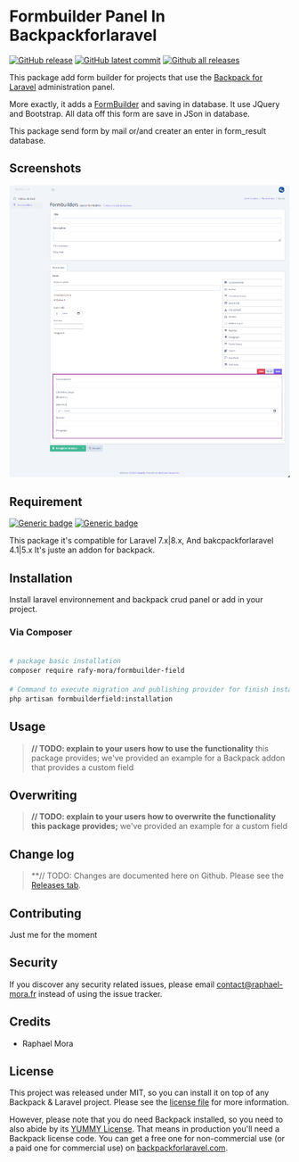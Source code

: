 # Formbuilder Panel In Backpackforlaravel

[![GitHub release](https://img.shields.io/github/release/RafyMora/formbuilder-field.svg?style=flat-square)](https://GitHub.com/RafyMora/formbuilder-field/releases/)
[![GitHub latest commit](https://img.shields.io/github/last-commit/RafyMora/formbuilder-field.svg?style=flat-square)](https://github.com/RafyMora/formbuilder-field/commit/main/)
[![Github all releases](https://img.shields.io/github/downloads/RafyMora/formbuilder-field/total.svg?style=flat-square)](https://GitHub.com/RafyMora/formbuilder-field/releases/)

<!--- [![Latest Version on Packagist][ico-version]][link-packagist] -->
<!--- [![Total Downloads][ico-downloads]][link-downloads] -->

This package add form builder for projects that use the [Backpack for Laravel](https://backpackforlaravel.com/) administration panel.

More exactly, it adds a [FormBuilder](https://formbuilder.online/) and saving in database. It use JQuery and Bootstrap. All data off this form are save in JSon in database.

This package send form by mail or/and creater an enter in form_result database.

## Screenshots

![Backpack Toggle Field Addon](https://github.com/RafyMora/formbuilder-field/blob/b95e8f82c8d8ebe86e65e6a559cd8af0b0ed5560/resources/assets/images/screenshot_2022-03-11.png)

## Requirement

[![Generic badge](https://img.shields.io/badge/backpackforlaravel->v4.1-blue.svg?style=flat-square)](https://backpackforlaravel.com/)
[![Generic badge](https://img.shields.io/badge/php->v7.4-blue.svg?style=flat-square)](https://backpackforlaravel.com/)

This package it's compatible for Laravel 7.x|8.x, And bakcpackforlaravel 4.1|5.x
It's juste an addon for backpack.

## Installation

Install laravel environnement and backpack crud panel or add in your project.

### Via Composer

``` bash

# package basic installation
composer require rafy-mora/formbuilder-field

# Command to execute migration and publishing provider for finish installation
php artisan formbuilderfield:installation

```

## Usage

> **// TODO: explain to your users how to use the functionality** this package provides; 
> we've provided an example for a Backpack addon that provides a custom field

## Overwriting

> **// TODO: explain to your users how to overwrite the functionality this package provides;**
> we've provided an example for a custom field

## Change log

>**// TODO: Changes are documented here on Github. Please see the [Releases tab](https://github.com/rafy-mora/formbuilder-field/releases).

## Contributing

Just me for the moment

## Security

If you discover any security related issues, please email contact@raphael-mora.fr instead of using the issue tracker.

## Credits

- Raphael Mora

## License

This project was released under MIT, so you can install it on top of any Backpack & Laravel project. Please see the [license file](license.md) for more information. 

However, please note that you do need Backpack installed, so you need to also abide by its [YUMMY License](https://github.com/Laravel-Backpack/CRUD/blob/master/LICENSE.md). That means in production you'll need a Backpack license code. You can get a free one for non-commercial use (or a paid one for commercial use) on [backpackforlaravel.com](https://backpackforlaravel.com).


[ico-version]: https://img.shields.io/packagist/v/rafy-mora/formbuilder-field.svg?style=flat-square
[ico-downloads]: https://img.shields.io/packagist/dt/rafy-mora/formbuilder-field.svg?style=flat-square

[link-packagist]: https://packagist.org/packages/rafy-mora/formbuilder-field
[link-downloads]: https://packagist.org/packages/rafy-mora/formbuilder-field
[link-author]: https://github.com/rafy-mora
[link-contributors]: ../../contributors
